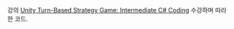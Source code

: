 강의 [Unity Turn-Based Strategy Game: Intermediate C# Coding](https://www.udemy.com/course/unity-turn-based-strategy/) 수강하며 따라한 코드.